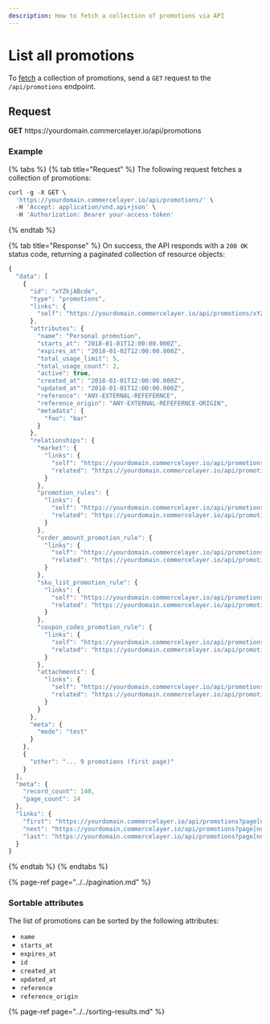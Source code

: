 ```yaml
---
description: How to fetch a collection of promotions via API
---
```


# List all promotions

To <a href="https://docs.commercelayer.io/developers/fetching-resources" target="_blank">fetch</a> a collection of promotions, send a `GET` request to the `/api/promotions` endpoint.

## Request

**GET** https://<i></i>yourdomain.commercelayer.io/api/promotions

### **Example**

{% tabs %}
{% tab title="Request" %}
The following request fetches a collection of promotions:

```javascript
curl -g -X GET \
  'https://yourdomain.commercelayer.io/api/promotions/' \
  -H 'Accept: application/vnd.api+json' \
  -H 'Authorization: Bearer your-access-token'
```
{% endtab %}

{% tab title="Response" %}
On success, the API responds with a `200 OK` status code, returning a paginated collection of resource objects:

```javascript
{
  "data": [
    {
      "id": "xYZkjABcde",
      "type": "promotions",
      "links": {
        "self": "https://yourdomain.commercelayer.io/api/promotions/xYZkjABcde"
      },
      "attributes": {
        "name": "Personal promotion",
        "starts_at": "2018-01-01T12:00:00.000Z",
        "expires_at": "2018-01-02T12:00:00.000Z",
        "total_usage_limit": 5,
        "total_usage_count": 2,
        "active": true,
        "created_at": "2018-01-01T12:00:00.000Z",
        "updated_at": "2018-01-01T12:00:00.000Z",
        "reference": "ANY-EXTERNAL-REFEFERNCE",
        "reference_origin": "ANY-EXTERNAL-REFEFERNCE-ORIGIN",
        "metadata": {
          "foo": "bar"
        }
      },
      "relationships": {
        "market": {
          "links": {
            "self": "https://yourdomain.commercelayer.io/api/promotions/xYZkjABcde/relationships/market",
            "related": "https://yourdomain.commercelayer.io/api/promotions/xYZkjABcde/market"
          }
        },
        "promotion_rules": {
          "links": {
            "self": "https://yourdomain.commercelayer.io/api/promotions/xYZkjABcde/relationships/promotion_rules",
            "related": "https://yourdomain.commercelayer.io/api/promotions/xYZkjABcde/promotion_rules"
          }
        },
        "order_amount_promotion_rule": {
          "links": {
            "self": "https://yourdomain.commercelayer.io/api/promotions/xYZkjABcde/relationships/order_amount_promotion_rule",
            "related": "https://yourdomain.commercelayer.io/api/promotions/xYZkjABcde/order_amount_promotion_rule"
          }
        },
        "sku_list_promotion_rule": {
          "links": {
            "self": "https://yourdomain.commercelayer.io/api/promotions/xYZkjABcde/relationships/sku_list_promotion_rule",
            "related": "https://yourdomain.commercelayer.io/api/promotions/xYZkjABcde/sku_list_promotion_rule"
          }
        },
        "coupon_codes_promotion_rule": {
          "links": {
            "self": "https://yourdomain.commercelayer.io/api/promotions/xYZkjABcde/relationships/coupon_codes_promotion_rule",
            "related": "https://yourdomain.commercelayer.io/api/promotions/xYZkjABcde/coupon_codes_promotion_rule"
          }
        },
        "attachments": {
          "links": {
            "self": "https://yourdomain.commercelayer.io/api/promotions/xYZkjABcde/relationships/attachments",
            "related": "https://yourdomain.commercelayer.io/api/promotions/xYZkjABcde/attachments"
          }
        }
      },
      "meta": {
        "mode": "test"
      }
    },
    {
      "other": "... 9 promotions (first page)"
    }
  ],
  "meta": {
    "record_count": 140,
    "page_count": 14
  },
  "links": {
    "first": "https://yourdomain.commercelayer.io/api/promotions?page[number]=1&page[size]=10",
    "next": "https://yourdomain.commercelayer.io/api/promotions?page[number]=2&page[size]=10",
    "last": "https://yourdomain.commercelayer.io/api/promotions?page[number]=14&page[size]=10"
  }
}
```
{% endtab %}
{% endtabs %}

{% page-ref page="../../pagination.md" %}

### Sortable attributes

The list of promotions can be sorted by the following attributes:

* `name`
* `starts_at`
* `expires_at`
* `id`
* `created_at`
* `updated_at`
* `reference`
* `reference_origin`

{% page-ref page="../../sorting-results.md" %}

